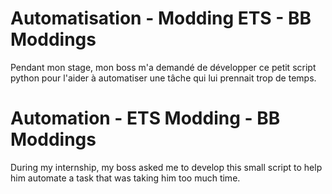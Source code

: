 # Automatisation - Modding ETS - BB Moddings

Pendant mon stage, mon boss m'a demandé de développer ce petit script python pour l'aider à automatiser une tâche qui lui prennait trop de temps.

# Automation - ETS Modding - BB Moddings

During my internship, my boss asked me to develop this small script to help him automate a task that was taking him too much time.

